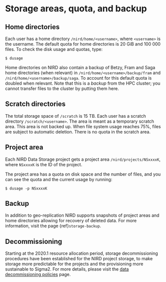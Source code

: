 # Storage areas, quota, and backup


## Home directories

Each user has a home directory `/nird/home/<username>`, where
`<username>` is the username. The default quota for home directories
is 20 GiB and 100 000 files. To check the disk usage and quotas, type:
```console
$ dusage
```

Home directories on NIRD also contain a backup of Betzy, Fram and Saga home
directories (when relevant) in `/nird/home/<username>/backup/fram` and
`/nird/home/<username>/backup/saga`.
To account for this default quota is doubled when relevant.
Note that this is a _backup_ from the HPC cluster; you cannot transfer
files to the cluster by putting them here.


## Scratch directories

The total storage space of `/scratch` is 15 TB.
Each user has a scratch directory `/scratch/<username>`. 
The area is meant as a temporary scratch area. This area is not backed up.
When file system usage reaches 75%, files are subject to automatic deletion.
There is no quota in the scratch area. 


## Project area

Each NIRD Data Storage project gets a project area `/nird/projects/NSxxxxK`,
where `NSxxxxK` is the ID of the project.

The project area has a quota on disk space and the number of files,
and you can see the quota and the current usage by running:
```console
$ dusage -p NSxxxxK
```

## Backup

In addition to geo-replication NIRD supports snapshots of project areas
and home directories allowing for recovery of deleted data.
For more information, visit the page {ref}`storage-backup`.

## Decommissioning

Starting at the 2020.1 resource allocation period, storage decommissioning
 procedures have been established for the NIRD project storage, to make 
 storage more predictable for the projects and the provisioning more 
 sustainable to Sigma2.
 For more details, please visit the 
[data decommissioning policies](https://www.sigma2.no/data-decommissioning-policies)
 page.
